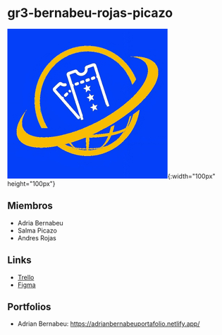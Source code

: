 # gr3-bernabeu-rojas-picazo
![Logo](Images/Logo.png){:width="100px" height="100px"}

## Miembros
- Adria Bernabeu
- Salma Picazo
- Andres Rojas

## Links
- [Trello](https://trello.com/b/Z116unqK/gr3-bernabeu-rojas-picazo)
- [Figma](https://www.figma.com/files/team/1316063599580735664/gr3-bernabeu-rojas-picazo?fuid=1293635053321796483)

## Portfolios
- Adrian Bernabeu: https://adrianbernabeuportafolio.netlify.app/

